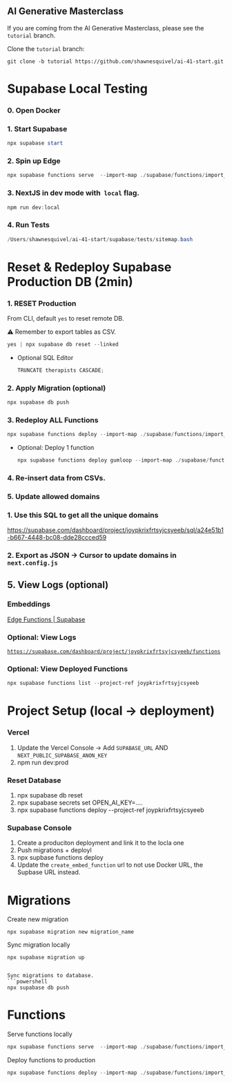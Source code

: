  ## AI Generative Masterclass

 If you are coming from the AI Generative Masterclass, please see the `tutorial` branch. 

 Clone the `tutorial` branch:

```
git clone -b tutorial https://github.com/shawnesquivel/ai-41-start.git
```

# Supabase Local Testing

### 0. Open Docker

### 1. Start Supabase

```powershell
npx supabase start
```

### 2. Spin up Edge

```powershell
npx supabase functions serve  --import-map ./supabase/functions/import_map.json
```

### 3. NextJS in dev mode with  `local` flag.

```powershell
npm run dev:local
```

### 4. Run Tests

```powershell
/Users/shawnesquivel/ai-41-start/supabase/tests/sitemap.bash
```



# Reset & Redeploy Supabase Production DB (2min)

### 1. RESET Production

From CLI, default `yes` to reset remote DB.

⚠️ Remember to export tables as CSV.

```powershell
yes | npx supabase db reset --linked
```

- Optional SQL Editor
    
    ```powershell
    TRUNCATE therapists CASCADE;
    ```
    

### 2. Apply Migration (optional)

```powershell
npx supabase db push          
```

### 3. Redeploy ALL Functions

```powershell
npx supabase functions deploy --import-map ./supabase/functions/import_map.json
```

- Optional: Deploy 1 function
    
    ```powershell
    npx supabase functions deploy gumloop --import-map ./supabase/functions/import_map.json         
    ```
    

### 4. Re-insert data from CSVs.

### 5. Update allowed domains

### 1. Use this SQL to get all the unique domains

https://supabase.com/dashboard/project/joypkrixfrtsyjcsyeeb/sql/a24e51b1-b667-4448-bc08-dde28ccced59

### 2.  Export as JSON → Cursor to update domains in `next.config.js`

## 5. View Logs (optional)

### Embeddings

[Edge Functions | Supabase](https://supabase.com/dashboard/project/joypkrixfrtsyjcsyeeb/functions/embed/invocations)

### Optional: View Logs

[`https://supabase.com/dashboard/project/joypkrixfrtsyjcsyeeb/functions`](https://supabase.com/dashboard/project/joypkrixfrtsyjcsyeeb/functions)

### Optional: View Deployed Functions

```powershell
npx supabase functions list --project-ref joypkrixfrtsyjcsyeeb
```



# Project Setup (local → deployment)

### Vercel

1. Update the Vercel Console → Add `SUPABASE_URL` AND  `NEXT_PUBLIC_SUPABASE_ANON_KEY`
2. npm run dev:prod

### Reset Database

1. npx supabase db reset
2. npx supabase secrets set OPEN_AI_KEY=….
3. npx supabase functions deploy --project-ref joypkrixfrtsyjcsyeeb

### Supabase Console

1. Create a produciton deployment and link it to the locla one
2. Push migrations + deployl
3. npx supbase functions deploy
4. Update the `create_embed_function` url to not use Docker URL, the Supbase URL instead.



# Migrations
Create new migration 
```
npx supabase migration new migration_name
```

Sync migration locally
```
npx supabase migration up


Sync migrations to database.
```powershell
npx supabase db push
```

# Functions
Serve functions locally
```powershell
npx supabase functions serve  --import-map ./supabase/functions/import_map.json
```

Deploy functions to production
```powershell
npx supabase functions deploy --import-map ./supabase/functions/import_map.json
```

